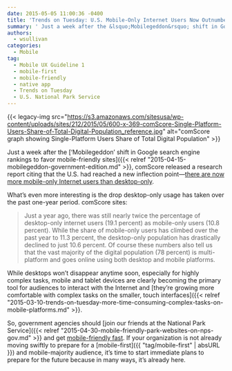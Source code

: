 ```yaml
---
date: 2015-05-05 11:00:36 -0400
title: 'Trends on Tuesday: U.S. Mobile-Only Internet Users Now Outnumber Desktop-Only Users'
summary: ' Just a week after the &lsquo;Mobilegeddon&rsquo; shift in Google search engine rankings to favor mobile-friendly sites, comScore released a research report citing that the U.S. had reached a new inflection point&mdash;there are now more mobile-only Internet users than desktop-only. What&rsquo;s even'
authors:
  - wsullivan
categories:
  - Mobile
tag:
  - Mobile UX Guideline 1
  - mobile-first
  - mobile-friendly
  - native app
  - Trends on Tuesday
  - U.S. National Park Service
---
```


{{< legacy-img src="https://s3.amazonaws.com/sitesusa/wp-content/uploads/sites/212/2015/05/600-x-369-comScore-Single-Platform-Users-Share-of-Total-Digital-Population_reference.jpg" alt="comScore graph showing Single-Platform Users Share of Total Digital Population" >}}

Just a week after the [‘Mobilegeddon’ shift in Google search engine rankings to favor mobile-friendly sites]({{< relref "2015-04-15-mobilegeddon-government-edition.md" >}}, comScore released a research report citing that the U.S. had reached a new inflection point—[there are now more mobile-only Internet users than desktop-only](http://www.comscore.com/Insights/Blog/Number-of-Mobile-Only-Internet-Users-Now-Exceeds-Desktop-Only-in-the-U.S).

What’s even more interesting is the drop desktop-only usage has taken over the past one-year period. comScore sites:

> Just a year ago, there was still nearly twice the percentage of desktop-only internet users (19.1 percent) as mobile-only users (10.8 percent). While the share of mobile-only users has climbed over the past year to 11.3 percent, the desktop-only population has drastically declined to just 10.6 percent. Of course these numbers also tell us that the vast majority of the digital population (78 percent) is multi-platform and goes online using both desktop and mobile platforms.

While desktops won’t disappear anytime soon, especially for highly complex tasks, mobile and tablet devices are clearly becoming the primary tool for audiences to interact with the Internet and [they’re growing more comfortable with complex tasks on the smaller, touch interfaces]({{< relref "2015-03-10-trends-on-tuesday-more-time-consuming-complex-tasks-on-mobile-platforms.md" >}}.

So, government agencies should [join our friends at the National Park Service]({{< relref "2015-04-30-mobile-friendly-park-websites-on-nps-gov.md" >}} and get [mobile-friendly fast](https://www.WHATEVER/2015/05/04/helpful-resources-to-help-make-your-content-mobile-friendly/ "Helpful Resources to Make Your Content Mobile-Friendly"). If your organization is not already moving swiftly to prepare for a [mobile-first]({{ "tag/mobile-first" | absURL }}) and mobile-majority audience, it’s time to start immediate plans to prepare for the future because in many ways, it’s already here.